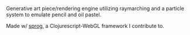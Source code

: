 Generative art piece/rendering engine utilizing raymarching and a particle system to emulate pencil and oil pastel.

Made w/ [sprog](github.com/Ella-Hoeppner/sprog), a Clojurescript-WebGL framework I contribute to. 